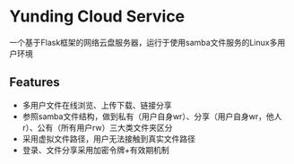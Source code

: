 # Yunding Cloud Service

一个基于Flask框架的网络云盘服务器，运行于使用samba文件服务的Linux多用户环境

## Features

* 多用户文件在线浏览、上传下载、链接分享
* 参照samba文件结构，做到私有（用户自身wr）、分享（用户自身wr，他人r）、公有（所有用户rw）三大类文件夹区分
* 采用虚拟文件路径，用户无法接触到真实文件路径
* 登录、文件分享采用加密令牌+有效期机制
